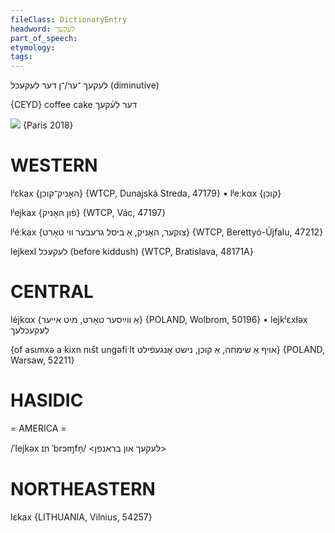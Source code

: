 ```yaml
---
fileClass: DictionaryEntry
headword: לעקעך
part_of_speech: 
etymology: 
tags: 
---
```

לעקעך
־ער/־ן
דער
לעקעכל
(diminutive)

{CEYD}
coffee cake	 דער לע֜קעך

![](http://ia902903.us.archive.org/12/items/Fashion-Show/lekeh.jpg)
{Paris 2018}

WESTERN
========

lʲɛkax {האָניק־קוכן} {WTCP, Dunajská Streda, 47179}
	•	lʲeːkαx {קוכן}

lʲejkax {פֿון האָניק} {WTCP, Vác, 47197}

lʲéːkax {צוקער, האָניק, אַ ביסל גרעבער ווי טאָרט} {WTCP, Berettyó-Újfalu, 47212}

lejkexl לעקעכל (before kiddush) {WTCP, Bratislava, 48171A}

CENTRAL
========

léjkαx {אַ ווײַסער טאָרט, מיט אייער} {POLAND, Wolbrom, 50196}
	•	lejkʲɛxɫəx לעקעכלעך

{of asɩmxə a kixn nɩšt ungəfiˑlt אויף אַ שׂימחה, אַ קוכן, נישט אָנגעפֿילט} {POLAND, Warsaw, 52211}

HASIDIC
=======
= AMERICA = 


/ˈlejkəx ɪn ˈbrɔɱfn̩/ <לעקעך און בראנפן>

NORTHEASTERN
==============

lɛkax {LITHUANIA, Vilnius, 54257}